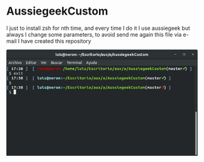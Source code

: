 # AussiegeekCustom
I just to install zsh for nth time, and every time I do it I use aussiegeek but always  I change some parameters, to avoid send me again this file via e-mail I have created this repository

![aussiegeekCustom](aussiegeekCustom.png)

